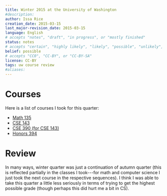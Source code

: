 ```yaml
---
title: Winter 2015 at the University of Washington
#description: 
author: Issa Rice
creation_date: 2015-03-15
last_major-revision_date: 2015-03-15
language: English
# accepts "notes", "draft", "in progress", or "mostly finished"
status: notes
# accepts "certain", "highly likely", "likely", "possible", "unlikely", "highly unlikely", "remote", "impossible", "log", "emotional", or "fiction"
belief: possible
# accepts "CC0", "CC-BY", or "CC-BY-SA"
license: CC-BY
tags: uw course review
#aliases: 
---
```


# Courses

Here is a list of courses I took for this quarter:

- [Math 135]()
- [CSE 143]()
- [CSE 390 (for CSE 143)]()
- [Honors 394]()

# Review

In many ways, winter quarter was just a continuation of autumn quarter (this is reflected partially in the classes I took---for math and computer science I just took the next course in the respective sequences).
I think I was able to take this quarter a little less seriously in terms of trying to get the highest possible grade (though perhaps this did hurt me a bit in CS).
